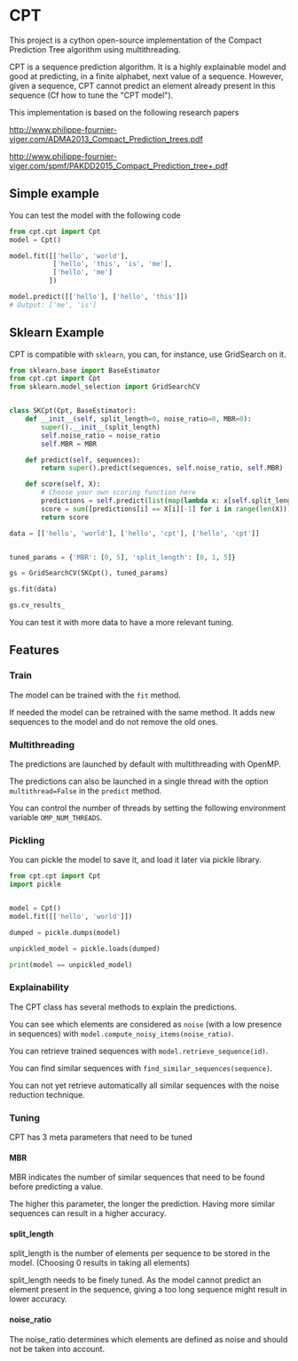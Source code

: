 # CPT

This project is a cython open-source implementation of the Compact Prediction Tree algorithm using multithreading.

CPT is a sequence prediction algorithm. It is a highly explainable model and good at predicting, in a finite alphabet, next value of a sequence. However, given a sequence, CPT cannot predict an element already present in this sequence (Cf how to tune the "CPT model").

This implementation is based on the following research papers

http://www.philippe-fournier-viger.com/ADMA2013_Compact_Prediction_trees.pdf

http://www.philippe-fournier-viger.com/spmf/PAKDD2015_Compact_Prediction_tree+.pdf

## Simple example

You can test the model with the following code

```python
from cpt.cpt import Cpt
model = Cpt()

model.fit([['hello', 'world'],
           ['hello', 'this', 'is', 'me'],
           ['hello', 'me']
          ])

model.predict([['hello'], ['hello', 'this']])
# Output: ['me', 'is']
```

## Sklearn Example

CPT is compatible with `sklearn`, you can, for instance, use GridSearch on it.
```python
from sklearn.base import BaseEstimator
from cpt.cpt import Cpt
from sklearn.model_selection import GridSearchCV


class SKCpt(Cpt, BaseEstimator):
    def __init__(self, split_length=0, noise_ratio=0, MBR=0):
        super().__init__(split_length)
        self.noise_ratio = noise_ratio
        self.MBR = MBR

    def predict(self, sequences):
        return super().predict(sequences, self.noise_ratio, self.MBR)

    def score(self, X):
        # Choose your own scoring function here
        predictions = self.predict(list(map(lambda x: x[self.split_length:-1], X)))
        score = sum([predictions[i] == X[i][-1] for i in range(len(X))]) / len(X) * 100
        return score

data = [['hello', 'world'], ['hello', 'cpt'], ['hello', 'cpt']]


tuned_params = {'MBR': [0, 5], 'split_length': [0, 1, 5]}

gs = GridSearchCV(SKCpt(), tuned_params)

gs.fit(data)

gs.cv_results_
```
You can test it with more data to have a more relevant tuning.

## Features
### Train

The model can be trained with the `fit` method.

If needed the model can be retrained with the same method. It adds new sequences to the model and do not remove the old ones.

### Multithreading

The predictions are launched by default with multithreading with OpenMP.

The predictions can also be launched in a single thread with the option `multithread=False` in the `predict` method.

You can control the number of threads by setting the following environment variable `OMP_NUM_THREADS`.

### Pickling

You can pickle the model to save it, and load it later via pickle library.
```python
from cpt.cpt import Cpt
import pickle


model = Cpt()
model.fit([['hello', 'world']])

dumped = pickle.dumps(model)

unpickled_model = pickle.loads(dumped)

print(model == unpickled_model)
```

### Explainability

The CPT class has several methods to explain the predictions.

You can see which elements are considered as `noise` (with a low presence in sequences) with `model.compute_noisy_items(noise_ratio)`.

You can retrieve trained sequences with `model.retrieve_sequence(id)`.

You can find similar sequences with `find_similar_sequences(sequence)`.

You can not yet retrieve automatically all similar sequences with the noise reduction technique.

### Tuning

CPT has 3 meta parameters that need to be tuned

#### MBR

MBR indicates the number of similar sequences that need to be found before predicting a value.

The higher this parameter, the longer the prediction. Having more similar sequences can result in a higher accuracy.

#### split_length

split_length is the number of elements per sequence to be stored in the model. (Choosing 0 results in taking all elements)

split_length needs to be finely tuned. As the model cannot predict an element present in the sequence, giving a too long sequence might result in lower accuracy.

#### noise_ratio

The noise_ratio determines which elements are defined as noise and should not be taken into account.
